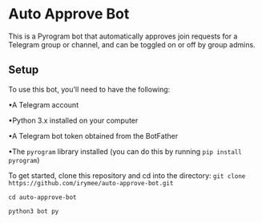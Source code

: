 # Auto Approve Bot
This is a Pyrogram bot that automatically approves join requests for a Telegram group or channel, and can be toggled on or off by group admins.

## Setup
To use this bot, you'll need to have the following:

•A Telegram account

•Python 3.x installed on your computer

•A Telegram bot token obtained from the BotFather

•The `pyrogram` library installed (you can do this by running `pip install pyrogram`)


To get started, clone this repository and cd into the directory:
`git clone https://github.com/irymee/auto-approve-bot.git`

`cd auto-approve-bot`

`python3 bot py`
